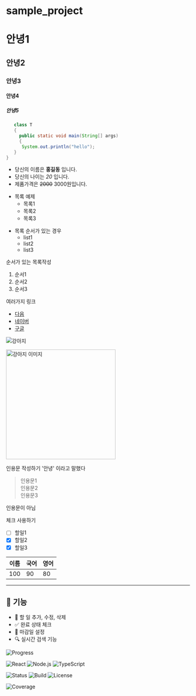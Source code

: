 # sample_project

# 안녕1
## 안녕2
### 안녕3
#### 안녕4
##### 안녕5



``` java
   class T
   {
     public static void main(String[] args)
     {
      System.out.println("hello");
   }
}
```

* 당신의 이름은 **홍길동** 입니다.
* 당신의 나이는 *20* 입니다. 
* 제품가격은 ~~2000~~ 3000원입니다. 

- 목록 예제 
  - 목록1
  - 목록2
  - 목록3

* 목록 순서가 있는 경우 
  * list1
  * list2
  * list3

순서가 있는 목록작성
1. 순서1
2. 순서2
3. 순서3
 
여러가지 링크 
- [다음](http://www.daum.net)
- [네이버](http://www.naver.com)
- [구글](http://www.google.com)

![강아지](https://postfiles.pstatic.net/MjAyNDEwMDZfMjMx/MDAxNzI4MTg2ODc2MzY4.FlM5EuzMOY1fmUcCWHKSszNIu2pQtNh9EfDCGF50zmwg.FtbTEKkPOVCVO0HK1f6RkNB8GxrWw6CjzahF-6ggkR0g.PNG/chiyong0919_A_majestic_Samoyed_dog_standing_proudly_in_a_snowy__e5469cf1-b6d.png?type=w966)


<img src="https://postfiles.pstatic.net/MjAyNDEwMDZfMjMx/MDAxNzI4MTg2ODc2MzY4.FlM5EuzMOY1fmUcCWHKSszNIu2pQtNh9EfDCGF50zmwg.FtbTEKkPOVCVO0HK1f6RkNB8GxrWw6CjzahF-6ggkR0g.PNG/chiyong0919_A_majestic_Samoyed_dog_standing_proudly_in_a_snowy__e5469cf1-b6d.png?type=w966" width='300px' alt='강아지 이미지'>

인용문 작성하기 
'안녕' 이라고 말했다 <br>

>인용문1  
>인용문2   
>인용문3   

인용문이 아님

체크 사용하기 
- [ ] 할일1
- [x] 할일2
- [x] 할일3

이름| 국어| 영어|
-----|------|-----|
100| 90| 80|

--------------------


## 🚀 기능

- 📝 할 일 추가, 수정, 삭제  
- ✅ 완료 상태 체크  
- 📅 마감일 설정  
- 🔍 실시간 검색 기능


![Progress](https://img.shields.io/badge/progress-70%25-yellow)


![React](https://img.shields.io/badge/React-61DAFB?logo=react&logoColor=white)
![Node.js](https://img.shields.io/badge/Node.js-339933?logo=node.js&logoColor=white)
![TypeScript](https://img.shields.io/badge/TypeScript-3178C6?logo=typescript&logoColor=white)



![Status](https://img.shields.io/badge/Status-Active-brightgreen)
![Build](https://img.shields.io/badge/Build-Passing-brightgreen)
![License](https://img.shields.io/badge/License-MIT-blue)


![Coverage](https://img.shields.io/badge/Coverage-85%25-yellowgreen)
